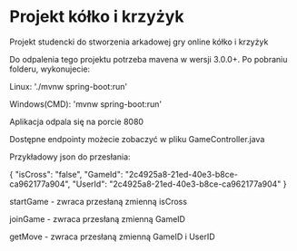 # Projekt kółko i krzyżyk
Projekt studencki do stworzenia arkadowej gry online kółko i krzyżyk

Do odpalenia tego projektu potrzeba mavena w wersji 3.0.0+. Po pobraniu folderu, wykonujecie:

Linux: './mvnw spring-boot:run'

Windows(CMD): 'mvnw spring-boot:run'

 Aplikacja odpala się na porcie 8080
 
 Dostępne endpointy możecie zobaczyć w pliku GameController.java
 
 Przykładowy json do przesłania: 
 
 {
    "isCross": "false",
    "GameId": "2c4925a8-21ed-40e3-b8ce-ca962177a904",
    "UserId": "2c4925a8-21ed-40e3-b8ce-ca962177a904"
}

startGame - zwraca przesłaną zmienną isCross

joinGame -  zwraca przesłaną zmienną GameID

getMove -  zwraca przesłaną zmienną GameID i UserID
